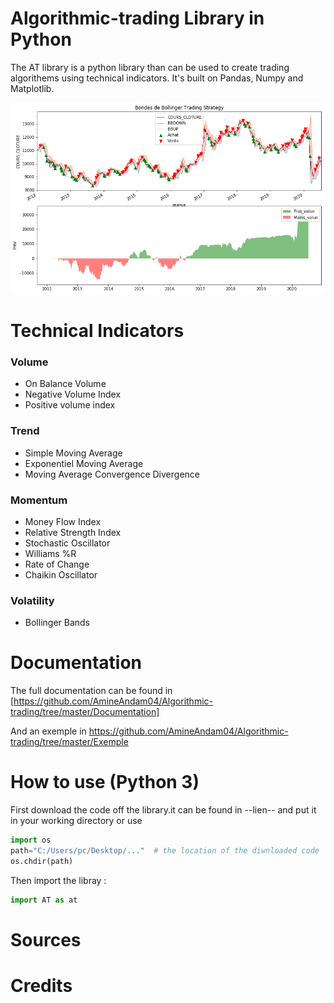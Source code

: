 # Algorithmic-trading Library in Python

The AT library is a python library than can be used to create trading algorithems using technical indicators. It's built on Pandas, Numpy and Matplotlib.

![Example Chart](/images/sign_bb.png)

# Technical Indicators 
### Volume
   * On Balance Volume
   * Negative Volume Index
   * Positive volume index
### Trend
   * Simple Moving Average
   * Exponentiel Moving Average
   * Moving Average Convergence Divergence
### Momentum
   * Money Flow Index
   * Relative Strength Index
   * Stochastic Oscillator
   * Williams %R
   * Rate of Change
   * Chaikin Oscillator
### Volatility
   * Bollinger Bands
   
   
# Documentation
The full documentation can be found in [https://github.com/AmineAndam04/Algorithmic-trading/tree/master/Documentation]

And an exemple in https://github.com/AmineAndam04/Algorithmic-trading/tree/master/Exemple
# How to use (Python 3)
First download the code off the library.it can be found in  --lien-- and put it in your working directory or  use
```python
import os
path="C:/Users/pc/Desktop/..."  # the location of the diwnloaded code 
os.chdir(path)
```
Then import the libray : 
```python
import AT as at
```
# Sources

# Credits
